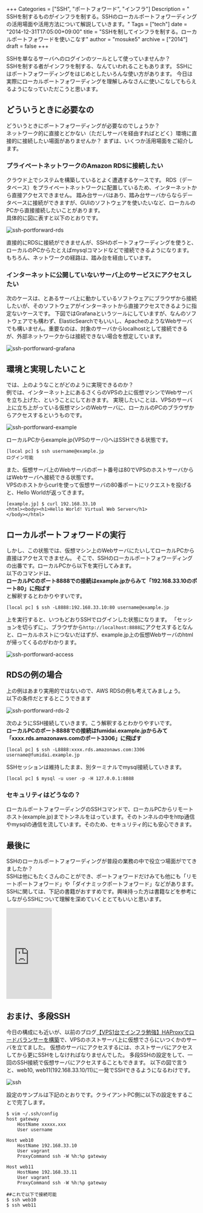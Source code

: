 +++
Categories = ["SSH", "ポートフォワード", "インフラ"]
Description = " SSHを制するものがインフラを制する。SSHのローカルポートフォワーディングの活用場面や活用方法について解説していきます。"
Tags = ["tech"]
date = "2014-12-31T17:05:00+09:00"
title = "SSHを制してインフラを制する。ローカルポートフォワードを使いこなす"
author = "mosuke5"
archive = ["2014"]
draft = false
+++

SSHを単なるサーバへのログインのツールとして使っていませんか？  
SSHを制する者がインフラを制する、なんていわれることもあります。
SSHにはポートフォワーディングをはじめとしたいろんな使い方があります。
今日は実際にローカルポートフォワーディングを理解しみなさんに使いこなしてもらえるようになっていただこうと思います。
<!--more-->

## どういうときに必要なの
どういうときにポートフォワーディングが必要なのでしょうか？  
ネットワーク的に直接とどかない（ただしサーバを経由すればとどく）環境に直接的に接続したい場面がありませんか？
まずは、いくつか活用場面をご紹介します。

### プライベートネットワークのAmazon RDSに接続したい
クラウド上でシステムを構築しているとよく遭遇するケースです。
RDS（データベース）をプライベートネットワークに配置しているため、インターネットから直接アクセスできません。
踏み台サーバはあり、踏み台サーバからならデータベースに接続ができますが、GUIのソフトウェアを使いたいなど、ローカルのPCから直接接続したいことがあります。  
具体的に図に表すと以下のとおりです。

![ssh-portforward-rds](/image/ssh-portforward-rds.png)

直接的にRDSに接続ができませんが、SSHのポートフォワーディングを使うと、ローカルのPCからたとえばmysqlコマンドなどで接続できるようになります。
もちろん、ネットワークの経路は、踏み台を経由しています。

### インターネットに公開していないサーバ上のサービスにアクセスしたい
次のケースは、とあるサーバ上に動かしているソフトウェアにブラウザから接続したいが、そのソフトウェアがインターネットから直接アクセスできるように指定ないケースです。
下図ではGrafanaというツールにしていますが、なんのソフトウェアでも構わず、ElasticSearchでもいいし、ApacheのようなWebサーバでも構いません。重要なのは、対象のサーバからlocalhostとして接続できるが、外部ネットワークからは接続できない場合を想定しています。

![ssh-portforward-grafana](/image/ssh-portforward-grafana.png)

## 環境と実現したいこと
では、上のようなことがどのように実現できるのか？  
例では、インターネット上にあるさくらのVPSの上に仮想マシンでWebサーバを立ち上げた、ということにしておきます。
実現したいことは、VPSのサーバ上に立ち上がっている仮想マシンのWebサーバに、ローカルのPCのブラウザからアクセスするというものです。

![ssh-portforward-example](/image/20141231162958.png)

ローカルPCからexample.jp(VPSのサーバ)へはSSHできる状態です。

```
[local pc] $ ssh username@example.jp 
ログイン可能
```

また、仮想サーバ上のWebサーバのポート番号は80でVPSのホストサーバからはWebサーバへ接続できる状態です。  
VPSのホストからcurlを使って仮想サーバの80番ポートにリクエストを投げると、Hello Worldが返ってきます。

```
[example.jp] $ curl 192.168.33.10
<html><body><h1>Hello World! Virtual Web Server</h1>
</body></html> 
```

## ローカルポートフォワードの実行
しかし、この状態では、仮想マシン上のWebサーバにたいしてローカルPCから直接はアクセスできません。
そこで、SSHのローカルポートフォワーディングの出番です。ローカルPCから以下を実行してみます。  
以下のコマンドは、  
**ローカルPCのポート8888での接続はexample.jpからみて「192.168.33.10のポート80」に飛ばす**  
と解釈するとわかりやすいです。

```
[local pc] $ ssh -L8888:192.168.33.10:80 username@example.jp 
```

上を実行すると、いつもどおりSSHでログインした状態になります。
「セッションを切らずに」、ブラウザから`http://localhost:8888`にアクセスするとなんと、ローカルホストにつないだはずが、example.jp上の仮想Webサーバのhtmlが帰ってくるのがわかります。

![ssh-portforward-access](/image/20141231163932.png)

## RDSの例の場合
上の例はあまり実用的ではないので、AWS RDSの例も考えてみましょう。  
以下の条件だとするとこうできます

![ssh-portforward-rds-2](/image/ssh-portforward-rds-2.png)

次のようにSSH接続していきます。こう解釈するとわかりやすいです。  
**ローカルPCのポート8888での接続はfumidai.example.jpからみて「xxxx.rds.amazonaws.comのポート3306」に飛ばす**  

```
[local pc] $ ssh -L8888:xxxx.rds.amazonaws.com:3306 username@fumidai.example.jp 
```

SSHセッションは維持したまま、別ターミナルでmysql接続していきます。

```
[local pc] $ mysql -u user -p -H 127.0.0.1:8888
```

### セキュリティはどうなの？
ローカルポートフォワーディングのSSHコマンドで、ローカルPCからリモートホスト(example.jp)までトンネルをはっています。そのトンネルの中をhttp通信やmysqlの通信を流しています。そのため、セキュリティ的にも安心できます。

## 最後に
SSHのローカルポートフォワーディングが普段の業務の中で役立つ場面がでてきましたか？  
SSHは他にもたくさんのことができ、ポートフォワードだけみても他にも「リモートポートフォワード」や「ダイナミックポートフォワード」などがあります。SSHに関しては、下記の書籍がおすすめです。興味持った方は書籍などを参考にしながらSSHについて理解を深めていくととてもいいと思います。

<iframe style="width:120px;height:240px;" marginwidth="0" marginheight="0" scrolling="no" frameborder="0" src="https://rcm-fe.amazon-adsystem.com/e/cm?ref=tf_til&t=mosuke5-22&m=amazon&o=9&p=8&l=as1&IS1=1&detail=1&asins=4774168076&linkId=a7cf83a6990173efc362f1f761664194&bc1=ffffff&lt1=_blank&fc1=333333&lc1=0066c0&bg1=ffffff&f=ifr">
    </iframe>

## おまけ、多段SSH
今日の構成にも近いが、以前のブログ[【VPS1台でインフラ勉強】HAProxyでロードバランサーを構築](https://blog.mosuke.tech/entry/2014/11/09/171436/)で、VPSのホストサーバ上に仮想でさらにいつくかのサーバを立てました。
仮想のサーバにアクセスするには、ホストサーバにアクセスしてから更にSSHをしなければなりませんでした。
多段SSHの設定をして、一回のSSH接続で仮想サーバにアクセスすることもできます。
以下の図で言うと、web10, web11(192.168.33.10/11)に一発でSSHできるようになるわけです。

![ssh](/image/20141109170337.png)

設定のサンプルは下記のとおりです。クライアントPC側に以下の設定をすることで完了します。

```
$ vim ~/.ssh/config
host gateway
    HostName xxxxx.xxx
    User username

Host web10
    HostName 192.168.33.10
    User vagrant
    ProxyCommand ssh -W %h:%p gateway

Host web11
    HostName 192.168.33.11
    User vagrant
    ProxyCommand ssh -W %h:%p gateway

##これで以下で接続可能
$ ssh web10
$ ssh web11 
```